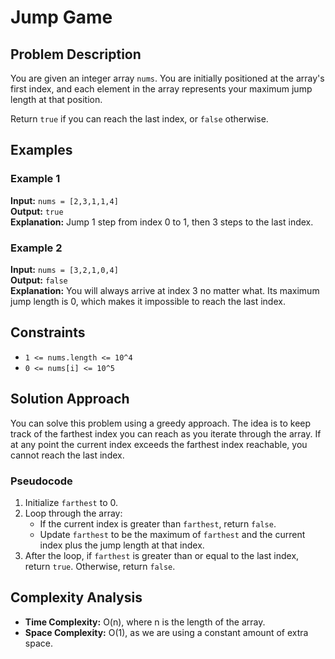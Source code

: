 # Jump Game

## Problem Description

You are given an integer array `nums`. You are initially positioned at the array's first index, and each element in the array represents your maximum jump length at that position.

Return `true` if you can reach the last index, or `false` otherwise.

## Examples

### Example 1

**Input:** `nums = [2,3,1,1,4]`  
**Output:** `true`  
**Explanation:** Jump 1 step from index 0 to 1, then 3 steps to the last index.

### Example 2

**Input:** `nums = [3,2,1,0,4]`  
**Output:** `false`  
**Explanation:** You will always arrive at index 3 no matter what. Its maximum jump length is 0, which makes it impossible to reach the last index.

## Constraints

- `1 <= nums.length <= 10^4`
- `0 <= nums[i] <= 10^5`

## Solution Approach

You can solve this problem using a greedy approach. The idea is to keep track of the farthest index you can reach as you iterate through the array. If at any point the current index exceeds the farthest index reachable, you cannot reach the last index.

### Pseudocode

1. Initialize `farthest` to 0.
2. Loop through the array:
   - If the current index is greater than `farthest`, return `false`.
   - Update `farthest` to be the maximum of `farthest` and the current index plus the jump length at that index.
3. After the loop, if `farthest` is greater than or equal to the last index, return `true`. Otherwise, return `false`.

## Complexity Analysis

- **Time Complexity:** O(n), where n is the length of the array.
- **Space Complexity:** O(1), as we are using a constant amount of extra space.
